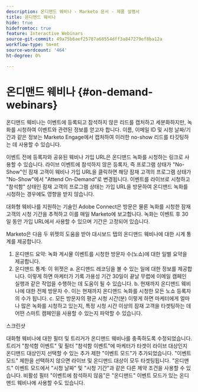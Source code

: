 ```yaml
---
description: 온디맨드 웨비나 - Marketo 문서 - 제품 설명서
title: 온디맨드 웨비나
hide: true
hidefromtoc: true
feature: Interactive Webinars
source-git-commit: 49a75b6aef25787a68554dff3a847279ef8ba12a
workflow-type: tm+mt
source-wordcount: '464'
ht-degree: 0%

---
```


# 온디맨드 웨비나 {#on-demand-webinars}

온디맨드 웨비나는 이벤트에 등록되고 참석하지 않은 리드를 캡처하고 세분화하지만, 녹화를 시청하여 이벤트와 관련된 정보를 얻고자 합니다. 이름, 이메일 ID 및 시청 날짜/기간과 같은 정보는 Marketo Engage에서 캡처하여 이러한 no-show 리드를 타깃팅하는 데 사용할 수 있습니다.

이벤트 전에 등록자와 공유된 웨비나 가입 URL은 온디맨드 녹화를 시청하는 링크로 사용할 수 있습니다. 라이브 이벤트에 참석하지 않은 등록자, 즉 프로그램 상태가 &quot;No-Show&quot;인 잠재 고객이 웨비나 가입 URL을 클릭하면 해당 잠재 고객의 프로그램 상태가 &quot;No-Show&quot;에서 &quot;Attend On-Demand&quot;로 변경됩니다. 이벤트를 라이브로 시청하고 &quot;참석함&quot; 상태인 잠재 고객의 프로그램 상태는 가입 URL을 방문하여 온디맨드 녹화를 시청하는 경우에도 영향을 받지 않습니다.

대화형 웨비나를 지원하는 기술인 Adobe Connect은 방문은 물론 녹화를 시청한 잠재 고객의 시청 기간을 추적하고 이를 매일 Marketo에 보고합니다. 녹화는 이벤트 후 30일 동안 가입 URL에서 사용할 수 있으며 기간은 고정되어 있습니다.

Marketo은 다음 두 위젯의 도움을 받아 대시보드 탭의 온디맨드 웨비나에 대한 시계 통계를 제공합니다.
1. 온디맨드 요약: 녹화 게시물 이벤트를 시청한 방문자 수(노쇼)에 대한 일별 요약을 제공합니다.
2. 온디맨드 통계: 이 위젯은 a. 온디맨드 레코딩을 볼 수 있는 일에 대한 정보를 제공합니다. 이렇게 하면 마케터가 기록 가용성 기간 30일이 끝날 무렵에 이메일 캠페인 실행과 같은 작업을 수행하는 데 도움이 될 수 있습니다.
b. 현재까지 온디맨드 웨비나에 대한 전체 방문자 수. 이는 현재까지 온디맨드 녹화를 시청한 모든 노쇼 등록자의 수가 됩니다.
c. 모든 방문자의 평균 시청 시간(분) 이렇게 하면 마케터에게 얼마나 많은 녹화를 시청하고 있는지, 특정 시청 시간 이상의 잠재 고객을 타겟팅하는 데 어떤 스마트 캠페인을 사용할 수 있는지 파악할 수 있습니다.

스크린샷

대화형 웨비나에 대한 필터 및 트리거가 온디맨드 웨비나를 충족하도록 수정되었습니다. 트리거 &quot;참석함 이벤트&quot; 및 필터 &quot;참석함 이벤트&quot;에 마케터가 타겟이 라이브 대상인지 온디맨드 대상인지 선택할 수 있는 추가 제한 &quot;이벤트 모드&quot;가 추가되었습니다. &quot;이벤트 모드&quot; 제한을 선택하지 않으면 라이브 및 온디맨드 대상이 모두 타겟팅됩니다. &quot;온디맨드&quot; 이벤트 모드에서 &quot;시청 날짜&quot; 및 &quot;시청 기간&quot;과 같은 다른 제약 조건을 사용할 수 있습니다. 비활성 필터 &quot;이벤트에 참석하지 않음&quot;은 &quot;온디맨드&quot; 이벤트 모드가 있는 온디맨드 웨비나에 사용할 수도 있습니다.
